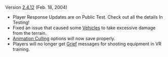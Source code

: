 Version [2.4.12](2.4.12.md) (Feb. 18, 2004)

- Player Response Updates are on Public Test. Check out all the details In
  Testing!
- Fixed an issue that caused some [Vehicles](../vehicles/Vehicle.md) to take
  excessive damage from the terrain.
- [Animation Culling](../terminology/Animation_Culling.md) options will now save
  properly.
- Players will no longer get [Grief](../terminology/Grief_points.md) messages
  for shooting equipment in VR training.
